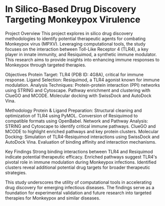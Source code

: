 # In Silico-Based Drug Discovery Targeting Monkeypox Virulence

Project Overview
This project explores in silico drug discovery methodologies to identify potential therapeutic agents for combating Monkeypox virus (MPXV). Leveraging computational tools, the study focuses on the interaction between Toll-Like Receptor 4 (TLR4), a key player in innate immunity, and Resiquimod, a synthetic immune modulator. This research aims to provide insights into enhancing immune responses to Monkeypox through targeted therapies.

Objectives
Protein Target: TLR4 (PDB ID: 4G8A), critical for immune response.
Ligand Selection: Resiquimod, a TLR4 agonist known for immune modulation.
Analysis Techniques:
Protein-protein interaction (PPI) networks using STRING and Cytoscape.
Pathway enrichment and clustering with ClueGO and MCODE.
Molecular docking with SwissDock and AutoDock Vina.

Methodology
Protein & Ligand Preparation:
Structural cleaning and optimization of TLR4 using PyMOL.
Conversion of Resiquimod to compatible formats using OpenBabel.
Network and Pathway Analysis:
STRING and Cytoscape to identify critical immune pathways.
ClueGO and MCODE to highlight enriched pathways and key protein clusters.
Molecular Docking:
Simulation of TLR4-Resiquimod interactions using SwissDock and AutoDock Vina.
Evaluation of binding affinity and interaction mechanisms.

Key Findings
Strong binding interactions between TLR4 and Resiquimod indicate potential therapeutic efficacy.
Enriched pathways suggest TLR4's pivotal role in immune modulation during Monkeypox infections.
Identified clusters reveal additional potential drug targets for broader therapeutic strategies.

This study underscores the utility of computational tools in accelerating drug discovery for emerging infectious diseases. The findings serve as a foundation for experimental validation and future research into targeted therapies for Monkeypox and similar diseases.

